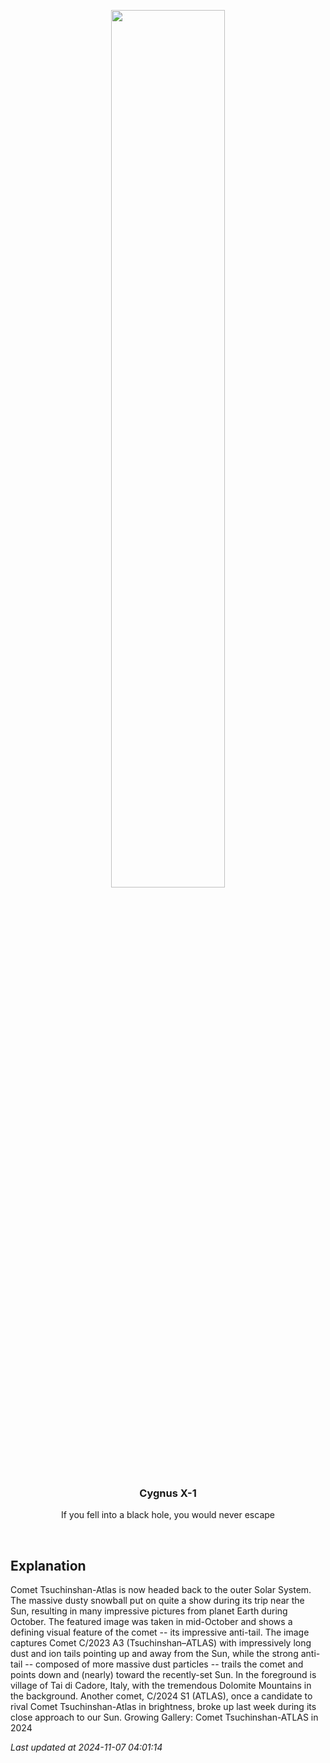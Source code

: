 <p align='center'>
    <img src='https://apod.nasa.gov/apod/image/2411/CometA3Dolomites_Masi_960.jpg' width='60%' />
    <h3 align="center">Cygnus X-1</h3>
    <p align="center">If you fell into a black hole, you would never escape</p>
</p>
<br/>

Explanation
--
Comet Tsuchinshan-Atlas is now headed back to the outer Solar System.  The massive dusty snowball put on quite a show during its trip near the Sun, resulting in many impressive pictures from planet Earth during October.  The featured image was taken in mid-October and shows a defining visual feature of the comet -- its impressive anti-tail. The image captures Comet C/2023 A3 (Tsuchinshan–ATLAS) with impressively long dust and ion tails pointing up and away from the Sun, while the strong anti-tail -- composed of more massive dust particles -- trails the comet and points down and (nearly) toward the recently-set Sun. In the foreground is village of Tai di Cadore, Italy, with the tremendous Dolomite Mountains in the background.  Another comet, C/2024 S1 (ATLAS), once a candidate to rival Comet Tsuchinshan-Atlas in brightness, broke up last week during its close approach to our Sun.    Growing Gallery: Comet Tsuchinshan-ATLAS in 2024


*Last updated at 2024-11-07 04:01:14*
